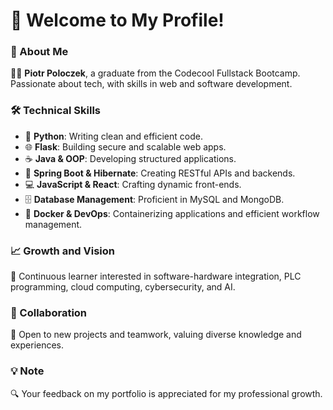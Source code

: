 # 👋 Welcome to My Profile!

### 🌟 About Me
👨‍💻 **Piotr Poloczek**, a graduate from the Codecool Fullstack Bootcamp. Passionate about tech, with skills in web and software development.

### 🛠️ Technical Skills
- 🐍 **Python**: Writing clean and efficient code.
- 🌐 **Flask**: Building secure and scalable web apps.
- ☕ **Java & OOP**: Developing structured applications.
- 🌱 **Spring Boot & Hibernate**: Creating RESTful APIs and backends.
- 💻 **JavaScript & React**: Crafting dynamic front-ends.
- 🗄️ **Database Management**: Proficient in MySQL and MongoDB.
- 🐳 **Docker & DevOps**: Containerizing applications and efficient workflow management.

### 📈 Growth and Vision
🌱 Continuous learner interested in software-hardware integration, PLC programming, cloud computing, cybersecurity, and AI.

### 🤝 Collaboration
🤝 Open to new projects and teamwork, valuing diverse knowledge and experiences.

### 💡 Note
🔍 Your feedback on my portfolio is appreciated for my professional growth.
